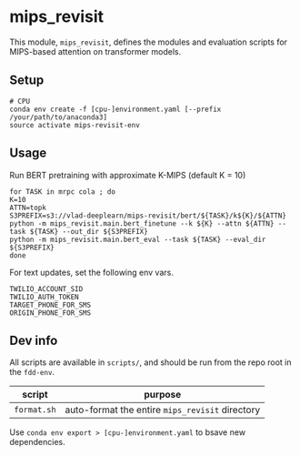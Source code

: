 # mips_revisit

This module, `mips_revisit`, defines the modules and evaluation scripts for MIPS-based
attention on transformer models.

## Setup

```
# CPU
conda env create -f [cpu-]environment.yaml [--prefix /your/path/to/anaconda3]
source activate mips-revisit-env
```

## Usage

Run BERT pretraining with approximate K-MIPS (default K = 10)
```
for TASK in mrpc cola ; do
K=10
ATTN=topk
S3PREFIX=s3://vlad-deeplearn/mips-revisit/bert/${TASK}/k${K}/${ATTN}
python -m mips_revisit.main.bert_finetune --k ${K} --attn ${ATTN} --task ${TASK} --out_dir ${S3PREFIX}
python -m mips_revisit.main.bert_eval --task ${TASK} --eval_dir ${S3PREFIX}
done
```

For text updates, set the following env vars.

```
TWILIO_ACCOUNT_SID
TWILIO_AUTH_TOKEN
TARGET_PHONE_FOR_SMS
ORIGIN_PHONE_FOR_SMS
```

## Dev info

All scripts are available in `scripts/`, and should be run from the repo root in the `fdd-env`.

| script | purpose |
| ------ | ------- |
| `format.sh` | auto-format the entire `mips_revisit` directory |

Use `conda env export > [cpu-]environment.yaml` to bsave new dependencies.
